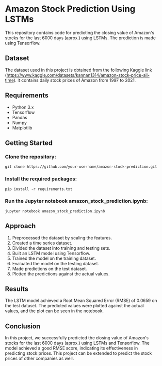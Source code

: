 # Amazon Stock Prediction Using LSTMs
This repository contains code for predicting the closing value of Amazon's stocks for the last 6000 days (aprox.) using LSTMs. The prediction is made using Tensorflow.

## Dataset
The dataset used in this project is obtained from the following Kaggle link (https://www.kaggle.com/datasets/kannan1314/amazon-stock-price-all-time). It contains daily stock prices of Amazon from 1997 to 2021.

## Requirements
* Python 3.x
* Tensorflow
* Pandas
* Numpy
* Matplotlib


## Getting Started

### Clone the repository:
```
git clone https://github.com/your-username/amazon-stock-prediction.git
```


### Install the required packages:
```
pip install -r requirements.txt
```


### Run the Jupyter notebook amazon_stock_prediction.ipynb:
```
jupyter notebook amazon_stock_prediction.ipynb
```

## Approach
1. Preprocessed the dataset by scaling the features.
2. Created a time series dataset.
2. Divided the dataset into training and testing sets.
2. Built an LSTM model using Tensorflow.
2. Trained the model on the training dataset.
2. Evaluated the model on the testing dataset.
2. Made predictions on the test dataset.
2. Plotted the predictions against the actual values.

## Results
The LSTM model achieved a Root Mean Squared Error (RMSE) of 0.0659 on the test dataset. The predicted values were plotted against the actual values, and the plot can be seen in the notebook.

## Conclusion
In this project, we successfully predicted the closing value of Amazon's stocks for the last 6000 days (aprox.) using LSTMs and Tensorflow. The model achieved a good RMSE score, indicating its effectiveness in predicting stock prices. This project can be extended to predict the stock prices of other companies as well.
